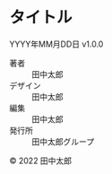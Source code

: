 # タイトル

YYYY年MM月DD日 v1.0.0

<dl>
  <div>
    <dt>著者</dt>
    <dd>田中太郎</dd>
  </div>
  <div>
    <dt>デザイン</dt>
    <dd>田中太郎</dd>
  </div>
  <div>
    <dt>編集</dt>
    <dd>田中太郎</dd>
  </div>
  <div>
    <dt>発行所</dt>
    <dd>田中太郎グループ</dd>
  </div>
</dl>

© 2022 田中太郎
